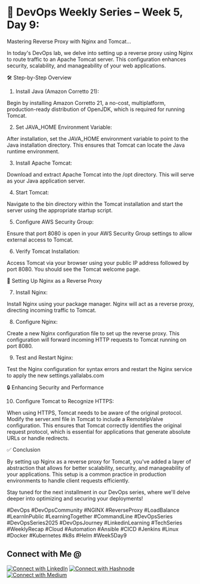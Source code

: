 
# 🚀 DevOps Weekly Series – Week 5, Day 9: 

Mastering Reverse Proxy with Nginx and Tomcat...



In today's DevOps lab, we delve into setting up a reverse proxy using Nginx to route traffic to an Apache Tomcat server. This configuration enhances security, scalability, and manageability of your web applications.



🛠️ Step-by-Step Overview



1. Install Java (Amazon Corretto 21):

 Begin by installing Amazon Corretto 21, a no-cost, multiplatform, production-ready distribution of OpenJDK, which is required for running Tomcat.



2. Set JAVA_HOME Environment Variable:

 After installation, set the JAVA_HOME environment variable to point to the Java installation directory. This ensures that Tomcat can locate the Java runtime environment.



3. Install Apache Tomcat:

 Download and extract Apache Tomcat into the /opt directory. This will serve as your Java application server.



4. Start Tomcat:

 Navigate to the bin directory within the Tomcat installation and start the server using the appropriate startup script.



5. Configure AWS Security Group:

 Ensure that port 8080 is open in your AWS Security Group settings to allow external access to Tomcat.



6. Verify Tomcat Installation:

 Access Tomcat via your browser using your public IP address followed by port 8080. You should see the Tomcat welcome page.



🔄 Setting Up Nginx as a Reverse Proxy



7. Install Nginx:

 Install Nginx using your package manager. Nginx will act as a reverse proxy, directing incoming traffic to Tomcat.



8. Configure Nginx:

 Create a new Nginx configuration file to set up the reverse proxy. This configuration will forward incoming HTTP requests to Tomcat running on port 8080.



9. Test and Restart Nginx:

 Test the Nginx configuration for syntax errors and restart the Nginx service to apply the new settings.yallalabs.com



🔒 Enhancing Security and Performance



10. Configure Tomcat to Recognize HTTPS:

 When using HTTPS, Tomcat needs to be aware of the original protocol. Modify the server.xml file in Tomcat to include a RemoteIpValve configuration. This ensures that Tomcat correctly identifies the original request protocol, which is essential for applications that generate absolute URLs or handle redirects.





✅ Conclusion

By setting up Nginx as a reverse proxy for Tomcat, you've added a layer of abstraction that allows for better scalability, security, and manageability of your applications. This setup is a common practice in production environments to handle client requests efficiently.



Stay tuned for the next installment in our DevOps series, where we'll delve deeper into optimizing and securing your deployments!

#DevOps #DevOpsCommunity #NGINX #ReverseProxy #LoadBalance #LearnInPublic #LearningTogether #CommandLine #DevOpsSeries #DevOpsSeries2025 #DevOpsJourney #LinkedinLearning #TechSeries #WeeklyRecap #Cloud #Automation #Ansible #CICD #Jenkins #Linux #Docker #Kubernetes #k8s #Helm #Week5Day9

## Connect with Me @

[![Connect with LinkedIn](https://img.shields.io/badge/LinkedIn-Connect-blue?style=for-the-badge&logo=linkedin)](https://www.linkedin.com/in/jasmeetsm)
[![Connect with Hashnode](https://img.shields.io/badge/Hashnode-Follow-blueviolet?style=for-the-badge&logo=hashnode)](https://devops2025.hashnode.dev)
[![Connect with Medium](https://img.shields.io/badge/Medium-Follow-black?style=for-the-badge&logo=medium)](https://medium.com/@jasmeetsm04)

